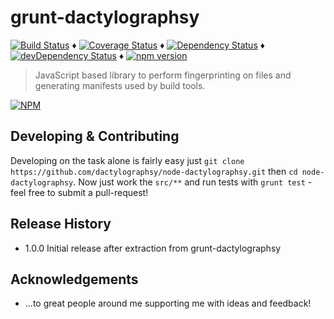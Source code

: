 # grunt-dactylographsy

[![Build Status](https://travis-ci.org/dactylographsy/node-dactylographsy.svg?branch=master)](https://travis-ci.org/dactylographsy/node-dactylographsy) ♦️
[![Coverage Status](https://coveralls.io/repos/dactylographsy/node-dactylographsy/badge.png)](https://coveralls.io/r/dactylographsy/node-dactylographsy) ♦️
[![Dependency Status](https://david-dm.org/tdeekens/node-dactylographsy.svg?style=flat)](https://david-dm.org/dactylographsy/node-dactylographsy) ♦️
[![devDependency Status](https://david-dm.org/dactylographsy/node-dactylographsy/dev-status.svg)](https://david-dm.org/dactylographsy/node-dactylographsy#info=devDependencies) ♦️
[![npm version](https://badge.fury.io/js/node-dactylographsy.svg)](http://badge.fury.io/js/node-dactylographsy)

> JavaScript based library to perform fingerprinting on files and generating manifests used by build tools.

[![NPM](https://nodei.co/npm/node-dactylographsy.png)](https://nodei.co/npm/node-dactylographsy/)

## Developing & Contributing

Developing on the task alone is fairly easy just `git clone https://github.com/dactylographsy/node-dactylographsy.git` then `cd node-dactylographsy`.  Now just work the `src/**` and run tests with `grunt test` - feel free to submit a pull-request!

## Release History

- 1.0.0 Initial release after extraction from grunt-dactylographsy

## Acknowledgements

- ...to great people around me supporting me with ideas and feedback!
